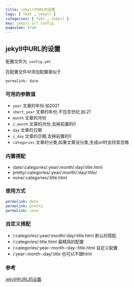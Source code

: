 ```yaml
---
title: jekyll中URL的设置
tags: [ TeXt , jekyll ]
categories: [ TeXt , jekyll ]
key: jekyll url config
pageview: true
---
```


## jekyll中URL的设置

配置文件为`_config.yml`

在配置文件中添加配置类似于

`permalink: date`

### 可用的参数值

- `year` 文章的年份:如2021
- `short_year` 文章的年份,不包含世纪,如:21
- `month` 文章的月份
- `i_month` 文章的月份,去掉前置的0
- `day` 文章的日期
- `i_day` 文章的日期,去掉前置的0
- `categories` 文章的分类,如果文章没分类,生成url时会将其忽略

### 内置搭配

- date/:categories/:year/:month/:day/:title.html
- pretty/:categories/:year/:month/:day/:title/
- none/:categories/:title.html

### 使用方式

```yml
permalink: date
permalink: pretty
permalink: none
```

### 自定义搭配

- /:categories/:year/:month/:day/:title.html 默认的搭配
- /:categories/:title.html 最精简的配置
- /:categories/:year-:month-:day-:title.html 自定义配置
- /:year-:month-:day/:title 也可以不跟html

### 参考

[jekyll中URL的设置](https://www.psvmc.cn/article/2014-07-05-jekyll-url.html)